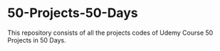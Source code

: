 # 50-Projects-50-Days
This repository consists of all the projects codes of Udemy Course 50 Projects in 50 Days.
